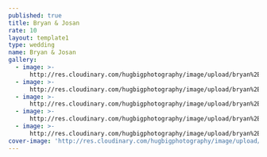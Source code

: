 ```yaml
---
published: true
title: Bryan & Josan
rate: 10
layout: template1
type: wedding
name: Bryan & Josan
gallery:
  - image: >-
      http://res.cloudinary.com/hugbigphotography/image/upload/bryan%2Bjosan/2.jpg
  - image: >-
      http://res.cloudinary.com/hugbigphotography/image/upload/bryan%2Bjosan/3.jpg
  - image: >-
      http://res.cloudinary.com/hugbigphotography/image/upload/bryan%2Bjosan/4.jpg
  - image: >-
      http://res.cloudinary.com/hugbigphotography/image/upload/bryan%2Bjosan/5.jpg
  - image: >-
      http://res.cloudinary.com/hugbigphotography/image/upload/bryan%2Bjosan/6.jpg
cover-image: 'http://res.cloudinary.com/hugbigphotography/image/upload/bryan%2Bjosan/1.jpg'
---
```

